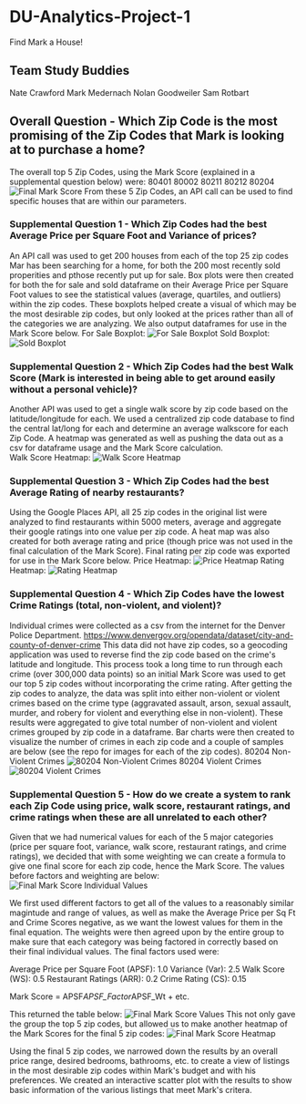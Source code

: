 # DU-Analytics-Project-1
Find Mark a House!

## Team Study Buddies
Nate Crawford
Mark Medernach
Nolan Goodweiler
Sam Rotbart

## Overall Question - Which Zip Code is the most promising of the Zip Codes that Mark is looking at to purchase a home?
The overall top 5 Zip Codes, using the Mark Score (explained in a supplemental question below) were:
80401
80002
80211
80212
80204
![Final Mark Score](https://github.com/ngoodweiler/DU-Analytics-Project-1/blob/master/Images/mark_score_final_values.PNG)
From these 5 Zip Codes, an API call can be used to find specific houses that are within our parameters.


### Supplemental Question 1 - Which Zip Codes had the best Average Price per Square Foot and Variance of prices?
An API call was used to get 200 houses from each of the top 25 zip codes Mar has been searching for a home, for both the 200 most recently sold properities and pthose recently put up for sale. Box plots were then created for both the for sale and sold dataframe on their Average Price per Square Foot values to see the statistical values (average, quartiles, and outliers) within the zip codes. These boxplots helped create a visual of which may be the most desirable zip codes, but only looked at the prices rather than all of the categories we are analyzing.  We also output dataframes for use in the Mark Score below.
For Sale Boxplot:
![For Sale Boxplot](https://github.com/ngoodweiler/DU-Analytics-Project-1/blob/master/Images/for_sale_boxplot.png)
Sold Boxplot:
![Sold Boxplot](https://github.com/ngoodweiler/DU-Analytics-Project-1/blob/master/Images/sold_boxplot.png)

### Supplemental Question 2 - Which Zip Codes had the best Walk Score (Mark is interested in being able to get around easily without a personal vehicle)?
Another API was used to get a single walk score by zip code based on the latitude/longitude for each. We used a centralized zip code database to find the central lat/long for each and determine an average walkscore for each Zip Code. A heatmap was generated as well as pushing the data out as a csv for dataframe usage and the Mark Score calculation.  
Walk Score Heatmap:
![Walk Score Heatmap](https://github.com/ngoodweiler/DU-Analytics-Project-1/blob/master/Images/walkscore_heatmap.png)

### Supplemental Question 3 - Which Zip Codes had the best Average Rating of nearby restaurants?
Using the Google Places API, all 25 zip codes in the original list were analyzed to find restaurants within 5000 meters, average and aggregate their google ratings into one value per zip code. A heat map was also created for both average rating and price (though price was not used in the final calculation of the Mark Score).  Final rating per zip code was exported for use in the Mark Score below. 
Price Heatmap:
![Price Heatmap](https://github.com/ngoodweiler/DU-Analytics-Project-1/blob/master/Images/price_heatmap.png)
Rating Heatmap:
![Rating Heatmap](https://github.com/ngoodweiler/DU-Analytics-Project-1/blob/master/Images/rating_heatmap.png)


### Supplemental Question 4 - Which Zip Codes have the lowest Crime Ratings (total, non-violent, and violent)?
Individual crimes were collected as a csv from the internet for the Denver Police Department. https://www.denvergov.org/opendata/dataset/city-and-county-of-denver-crime This data did not have zip codes, so a geocoding application was used to reverse find the zip code based on the crime's latitude and longitude. This process took a long time to run through each crime (over 300,000 data points) so an initial Mark Score was used to get our top 5 zip codes without incorporating the crime rating. After getting the zip codes to analyze, the data was split into either non-violent or violent crimes based on the crime type (aggravated assault, arson, sexual assault, murder, and robery for violent and everything else in non-violent). These results were aggregated to give total number of non-violent and violent crimes grouped by zip code in a dataframe. Bar charts were then created to visualize the number of crimes in each zip code and a couple of samples are below (see the repo for images for each of the zip codes).
80204 Non-Violent Crimes
![80204 Non-Violent Crimes](https://github.com/ngoodweiler/DU-Analytics-Project-1/blob/master/Images/Non%20Violent%20Crime%20in%2080204.png)
80204 Violent Crimes
![80204 Violent Crimes](https://github.com/ngoodweiler/DU-Analytics-Project-1/blob/master/Images/Violent%20Crime%20in%2080204.png)

### Supplemental Question 5 - How do we create a system to rank each Zip Code using price, walk score, restaurant ratings, and crime ratings when these are all unrelated to each other?
Given that we had numerical values for each of the 5 major categories (price per square foot, variance, walk score, restaurant ratings, and crime ratings), we decided that with some weighting we can create a formula to give one final score for each zip code, hence the Mark Score.
The values before factors and weighting are below:
![Final Mark Score Individual Values](https://github.com/ngoodweiler/DU-Analytics-Project-1/blob/master/Images/mark_score_ind_values.PNG)

We first used different factors to get all of the values to a reasonably similar magintude and range of values, as well as make the Average Price per Sq Ft and Crime Scores negative, as we want the lowest values for them in the final equation. The weights were then agreed upon by the entire group to make sure that each category was being factored in correctly based on their final individual values. The final factors used were:

Average Price per Square Foot (APSF): 1.0
Variance (Var): 2.5
Walk Score (WS): 0.5
Restaurant Ratings (ARR): 0.2
Crime Rating (CS): 0.15

Mark Score = APSF*APSF_Factor*APSF_Wt + etc.

This returned the table below:
![Final Mark Score Values](https://github.com/ngoodweiler/DU-Analytics-Project-1/blob/master/Images/mark_score_final_values.PNG)
This not only gave the group the top 5 zip codes, but allowed us to make another heatmap of the Mark Scores for the final 5 zip codes:
![Final Mark Score Heatmap](https://github.com/ngoodweiler/DU-Analytics-Project-1/blob/master/Images/final_score_heatmap.png)

Using the final 5 zip codes, we narrowed down the results by an overall price range, desired bedrooms, bathrooms, etc.  to create a view of listings in the most desirable zip codes within Mark's budget and with his preferences.  We created an interactive scatter plot with the results to show basic information of the various listings that meet Mark's critera.  
